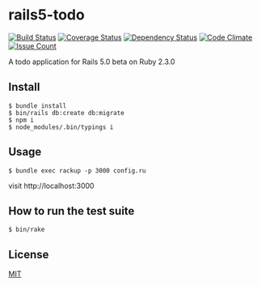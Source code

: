 # rails5-todo

[![Build Status](https://travis-ci.org/cncgl/rails5-todo.svg?branch=master)](https://travis-ci.org/cncgl/rails5-todo)
[![Coverage Status](https://coveralls.io/repos/cncgl/rails5-todo/badge.svg?branch=master&service=github)](https://coveralls.io/github/cncgl/rails5-todo?branch=master)
[![Dependency Status](https://gemnasium.com/cncgl/rails5-todo.svg)](https://gemnasium.com/cncgl/rails5-todo)
[![Code Climate](https://codeclimate.com/github/cncgl/rails5-todo/badges/gpa.svg)](https://codeclimate.com/github/cncgl/rails5-todo)
[![Issue Count](https://codeclimate.com/github/cncgl/rails5-todo/badges/issue_count.svg)](https://codeclimate.com/github/cncgl/rails5-todo)

A todo application for Rails 5.0 beta on Ruby 2.3.0

## Install

```
$ bundle install
$ bin/rails db:create db:migrate
$ npm i
$ node_modules/.bin/typings i
```

## Usage

```
$ bundle exec rackup -p 3000 config.ru
```
visit http://localhost:3000

## How to run the test suite

```
$ bin/rake
```

## License

[MIT](LICENSE)
